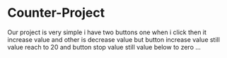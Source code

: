 # Counter-Project
Our project is very simple i have two buttons one when i click then it increase value and other is decrease value but button increase value still value reach to 20 and button stop value still value below to zero ...
